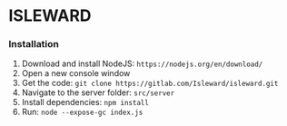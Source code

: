 # ISLEWARD

### Installation
1. Download and install NodeJS: `https://nodejs.org/en/download/`
2. Open a new console window
2. Get the code: `git clone https://gitlab.com/Isleward/isleward.git`
3. Navigate to the server folder: `src/server`
4. Install dependencies: `npm install`
5. Run: `node --expose-gc index.js`